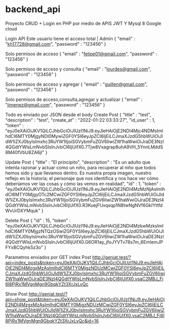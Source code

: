 # backend_api
Proyecto CRUD + Login en PHP por medio de APIS JWT Y Mysql 8 Google cloud

Login API
Este usuario tiene el acceso total | Admin
{
    "email" : "kh17728@gmail.com",
    "password" : "123456"
}

Solo permisos de acceso
{
    "email" : "felipe01@gmail.com",
    "password" : "123456"
}

Solo permisos de acceso y consulta
{
    "email" : "lourdes@gmail.com",
    "password" : "123456"
}

Solo permisos de acceso y agregar
{
    "email" : "guillen@gmail.com",
    "password" : "123456"
}

Solo permisos de acceso,consulta,agregar y actualizar
{
    "email" : "jimenez@gmail.com",
    "password" : "123456"
}

Todo es enviado por JSON desde el body
Create Post
{
    "title" 		: "test",
	"description" 	: "test",
	"create_at" 	: "2022-01-22 03:33:27",
	"id_user" 		: 1,
	"token"         : "eyJ0eXAiOiJKV1QiLCJhbGciOiJIUzI1NiJ9.eyJleHAiOjE2NDI4Mjc4NDMsImlhdCI6MTY0MjgyNDI0MywiZGF0YSI6eyJpZCI6IjEiLCJmaXJzdG5hbWUiOiJIdW1iZXJ0byIsImxhc3RuYW1lIjoiSGVybmFuZGV6IiwiZW1haWwiOiJraDE3NzI4QGdtYWlsLmNvbSIsInJvbCI6IjUifX0.7Tjw8Vxagrap8uhA9VH_5YnnLMddS8M40fVbU8ZA6jI"
}

Update Post
{
    "title" 		: "El principito",
	"description" 	: "Es un adulto que intenta razonar y actuar como un niño, para recuperar al niño que todos hemos sido y que llevamos dentro. Es nuestra propia imagen, nuestro reflejo en la historia; el personaje que nos identifica y nos hace ver cómo deberíamos ver las cosas y cómo las vemos en realidad",
	"id" 		    : 1,
	"token"         : "eyJ0eXAiOiJKV1QiLCJhbGciOiJIUzI1NiJ9.eyJleHAiOjE2NDI4MzMzNjAsImlhdCI6MTY0MjgyOTc2MCwiZGF0YSI6eyJpZCI6IjEiLCJmaXJzdG5hbWUiOiJIdW1iZXJ0byIsImxhc3RuYW1lIjoiSGVybmFuZGV6IiwiZW1haWwiOiJraDE3NzI4QGdtYWlsLmNvbSIsInJvbCI6IjUifX0.R3KuejFUxqsqp1N8twNgNVf6GkIYttfdWvUrDXYMquk"
}

Delete Post
{
	"id" 		: 15,
	"token"         : "eyJ0eXAiOiJKV1QiLCJhbGciOiJIUzI1NiJ9.eyJleHAiOjE2NDI4MzkwMzksImlhdCI6MTY0MjgzNTQzOSwiZGF0YSI6eyJpZCI6IjEiLCJmaXJzdG5hbWUiOiJIdW1iZXJ0byIsImxhc3RuYW1lIjoiSGVybmFuZGV6IiwiZW1haWwiOiJraDE3NzI4QGdtYWlsLmNvbSIsInJvbCI6IjUifX0.G6OR1ay_jfoJYVTv78s7m_6EmIemJPFYxBCQyhk5z3o"
}

Parametros enviados por GET
index Post
http://geniat.test/?api=index_posts&token=eyJ0eXAiOiJKV1QiLCJhbGciOiJIUzI1NiJ9.eyJleHAiOjE2NDI4MzgxMzAsImlhdCI6MTY0MjgzNDUzMCwiZGF0YSI6eyJpZCI6IjEiLCJmaXJzdG5hbWUiOiJIdW1iZXJ0byIsImxhc3RuYW1lIjoiSGVybmFuZGV6IiwiZW1haWwiOiJraDE3NzI4QGdtYWlsLmNvbSIsInJvbCI6IjUifX0.vsaC2MBJ_Fi6l8PjRx1MVgnMgn9GbqkYZt3XrJxLvQc

Show Post
http://geniat.test/?api=show_post&token=eyJ0eXAiOiJKV1QiLCJhbGciOiJIUzI1NiJ9.eyJleHAiOjE2NDI4MzgxMzAsImlhdCI6MTY0MjgzNDUzMCwiZGF0YSI6eyJpZCI6IjEiLCJmaXJzdG5hbWUiOiJIdW1iZXJ0byIsImxhc3RuYW1lIjoiSGVybmFuZGV6IiwiZW1haWwiOiJraDE3NzI4QGdtYWlsLmNvbSIsInJvbCI6IjUifX0.vsaC2MBJ_Fi6l8PjRx1MVgnMgn9GbqkYZt3XrJxLvQc&id=16